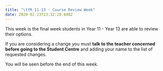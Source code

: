 ```yaml
---
title: "\tYR 11-13 - Course Review Week"
date: 2020-02-23T23:32:20.848Z
---
```

This week is the final week students in Year 11 - Year 13 are able to review their options.  

If you are considering a change you must **talk to the teacher concerned before going to the Student Centre** and adding your name to the list of requested changes.  

You will be seen before the end of this week.
